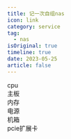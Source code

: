 ```yaml
---
title: 记一次自组nas
icon: link
category: service
tag:
  - nas
isOriginal: true
timeline: true
date: 2023-05-25
article: false
---
```


cpu  
主板  
内存  
电源  
机箱  
pcie扩展卡  
